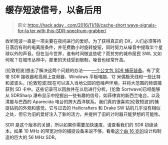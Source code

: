 # 缓存短波信号，以备后用

> 原文:[https://hack aday . com/2016/11/18/cache-short wave-signals-for-la ter with this-SDR-spectrum-grabber/](https://hackaday.com/2016/11/18/cache-shortwave-signals-for-later-with-this-sdr-spectrum-grabber/)

收听短波一直是一项主要在夜间进行的爱好。为了获得真正的 DX，人们必须等待日落后有利的电离层条件，并花费数小时旋转旋钮，同时努力从噪音中提取半个星球以外的声音。但在当今世界，谁有时间做这些呢？而贫穷的城市居民 SWL 又如何呢？在城市丛林中，那里的天线受到限制，噪音也经常升高。

[伦敦短波]想出了解决这两个问题的办法——[一个公文包 SDR 捕获装备](http://london-shortwave.blogspot.co.uk/2016/11/portable-shortwave-spectrum-capture-for.html)。有了宽带 SDR 接收器和高频上变频器、Windows 平板电脑、12 米偶极天线和一些比特和波波头，[伦敦短波]现在可以进入当地公园的低噪声环境，并将大范围的频谱捕获到 SD 卡中。这些记录可以回放并在以后进行分析。[伦敦 Sortwave]已经能够从 SDRSharp 瀑布显示中挖掘出一些有趣的信号，如菲律宾的新西兰电台，以及清晨与巴西的 Aparecida 电台的跨大西洋联系。我们真的很喜欢[伦敦短波]的捕捉钻机的外观和感觉。它与过去的 Hallicrafters 和 Drake SW 钻机几乎没有相似之处，但它为旧的爱好注入了新的活力，并提供了旧的计时器只能梦想的可能性。

SDR 是这个版本的关键，所以如果你需要加快速度，请查看我们的 SDR 初级读本。如果 10 MHz 的带宽对你的捕捉设备来说不够，看看[这个由 16 岁的](https://hackaday.com/2016/07/28/amazing-sdr-built-by-16-year-old/)设计和制造的巨大的 56 MHz SDR。